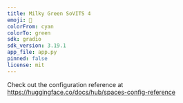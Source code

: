 ```yaml
---
title: Milky Green SoVITS 4
emoji: 🍵
colorFrom: cyan
colorTo: green
sdk: gradio
sdk_version: 3.19.1
app_file: app.py
pinned: false
license: mit
---
```


Check out the configuration reference at https://huggingface.co/docs/hub/spaces-config-reference
